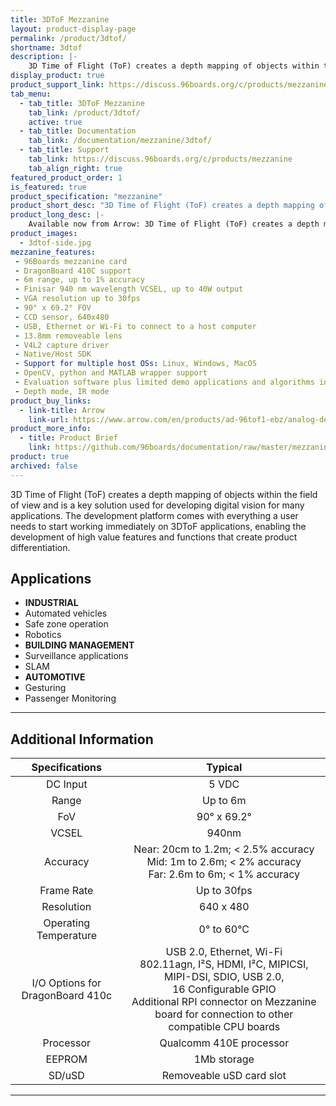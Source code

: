 ```yaml
---
title: 3DToF Mezzanine
layout: product-display-page
permalink: /product/3dtof/
shortname: 3dtof
description: |-
    3D Time of Flight (ToF) creates a depth mapping of objects within the field of view and is a key solution used for developing digital vision for many applications.
display_product: true
product_support_link: https://discuss.96boards.org/c/products/mezzanine
tab_menu:
  - tab_title: 3DToF Mezzanine
    tab_link: /product/3dtof/
    active: true
  - tab_title: Documentation
    tab_link: /documentation/mezzanine/3dtof/
  - tab_title: Support
    tab_link: https://discuss.96boards.org/c/products/mezzanine
    tab_align_right: true
featured_product_order: 1
is_featured: true
product_specification: "mezzanine"
product_short_desc: "3D Time of Flight (ToF) creates a depth mapping of objects within the field of view and is a key solution used for developing digital vision for many applications."
product_long_desc: |-
    Available now from Arrow: 3D Time of Flight (ToF) creates a depth mapping of objects within the field of view and is a key solution used for developing digital vision for many applications. The development platform comes with everything a user needs to start working immediately on 3DToF applications, enabling the development of high value features and functions that create product differentiation.
product_images:
  - 3dtof-side.jpg
mezzanine_features:
 - 96Boards mezzanine card
 - DragonBoard 410C support
 - 6m range, up to 1% accuracy
 - Finisar 940 nm wavelength VCSEL, up to 40W output
 - VGA resolution up to 30fps
 - 90° x 69.2° FOV
 - CCD sensor, 640x480
 - USB, Ethernet or Wi-Fi to connect to a host computer
 - 13.8mm removeable lens
 - V4L2 capture driver
 - Native/Host SDK
 - Support for multiple host OSs: Linux, Windows, MacOS
 - OpenCV, python and MATLAB wrapper support
 - Evaluation software plus limited demo applications and algorithms included
 - Depth mode, IR mode
product_buy_links:
  - link-title: Arrow
    link-url: https://www.arrow.com/en/products/ad-96tof1-ebz/analog-devices
product_more_info:
  - title: Product Brief
    link: https://github.com/96boards/documentation/raw/master/mezzanine/3dtof/files/3dtof-brief.pdf
product: true
archived: false
---
```


3D Time of Flight (ToF) creates a depth mapping of objects within the field of view and is a key solution used for developing digital vision for many applications. The development platform comes with everything a user needs to start working immediately on 3DToF applications, enabling the development of high value features and functions that create product differentiation.

## Applications
- **INDUSTRIAL**
 - Automated vehicles
 - Safe zone operation
 - Robotics
- **BUILDING MANAGEMENT**
 - Surveillance applications
 - SLAM
- **AUTOMOTIVE**
 - Gesturing
 - Passenger Monitoring

***

## Additional Information

| Specifications | Typical           |
|:--------------:|:-----------------:|
| DC Input       | 5 VDC             |
| Range          | Up to 6m          |
| FoV            | 90° x 69.2°       |
| VCSEL          | 940nm             |
| Accuracy       | Near: 20cm to 1.2m; < 2.5% accuracy <br> Mid: 1m to 2.6m; < 2% accuracy <br> Far: 2.6m to 6m; < 1% accuracy |
| Frame Rate     | Up to 30fps       |
| Resolution     | 640 x 480         |
| Operating Temperature | 0° to 60°C |
| I/O Options for DragonBoard 410c | USB 2.0, Ethernet, Wi-Fi <br> 802.11agn, I²S, HDMI, I²C, MIPICSI, MIPI-DSI, SDIO, USB 2.0, <br> 16 Configurable GPIO <br> Additional RPI connector on Mezzanine board for connection to other compatible CPU boards |
| Processor | Qualcomm 410E processor |
| EEPROM | 1Mb storage |
| SD/uSD | Removeable uSD card slot |

***
